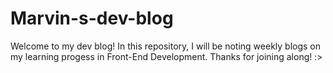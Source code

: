 # Marvin-s-dev-blog
Welcome to my dev blog!
In this repository, I will be noting weekly blogs on my learning progess in Front-End Development.
Thanks for joining along! :>